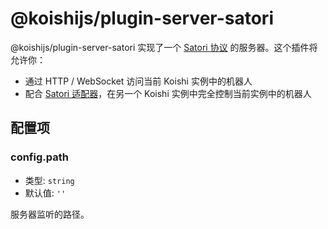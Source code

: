 # @koishijs/plugin-server-satori

@koishijs/plugin-server-satori 实现了一个 [Satori 协议](https://satori.js.org/zh-CN/) 的服务器。这个插件将允许你：

- 通过 HTTP / WebSocket 访问当前 Koishi 实例中的机器人
- 配合 [Satori 适配器](../adapter/satori.md)，在另一个 Koishi 实例中完全控制当前实例中的机器人

## 配置项

### config.path

- 类型: `string`
- 默认值: `''`

服务器监听的路径。
